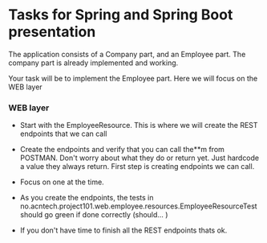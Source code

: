 # Tasks for Spring and Spring Boot presentation

The application consists of a Company part, and an Employee part. The company part is already implemented and working.

Your task will be to implement the Employee part. Here we will focus on the WEB layer

### WEB layer

* Start with the EmployeeResource. This is where we will create the REST endpoints that we can call

* Create the endpoints and verify that you can call the**m from POSTMAN. Don't worry about what they do or return yet.
Just hardcode a value they always return. First step is creating endpoints we can call. 

* Focus on one at the time.

* As you create the endpoints, the tests in no.acntech.project101.web.employee.resources.EmployeeResourceTest should go green if done correctly (should... )

* If you don't have time to finish all the REST endpoints thats ok.
